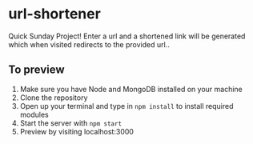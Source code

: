 # url-shortener
Quick Sunday Project! Enter a url and a shortened link will be generated which when visited redirects to the provided url..

## To preview
1. Make sure you have Node and MongoDB installed on your machine
2. Clone the repository 
3. Open up your terminal and type in `npm install` to install required modules
4. Start the server with `npm start`
5. Preview by visiting localhost:3000
